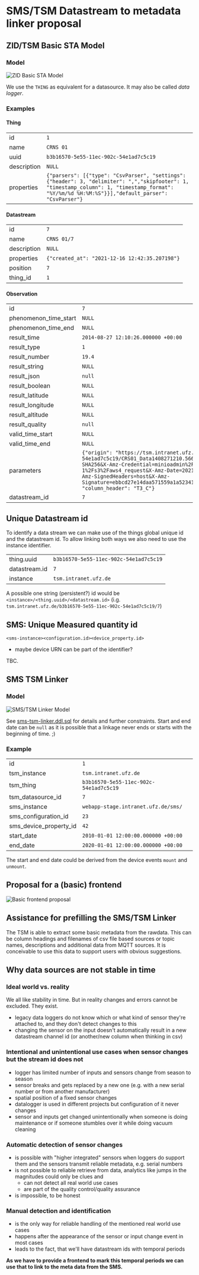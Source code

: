 # SMS/TSM Datastream to metadata linker proposal

## ZID/TSM Basic STA Model

### Model

![ZID Basic STA Model](docs/BASIC-STA-Model.png)

We use the `THING` as equivalent for a datasource. It may also be called *data logger*. 

### Examples

#### Thing


|             |                                                                                                                                                                                                   |
|-------------|---------------------------------------------------------------------------------------------------------------------------------------------------------------------------------------------------|
| id          | `1`                                                                                                                                                                                               |
| name        | `CRNS 01`                                                                                                                                                                                         |
| uuid        | `b3b16570-5e55-11ec-902c-54e1ad7c5c19`                                                                                                                                                            |
| description | `NULL`                                                                                                                                                                                            |
| properties  | `{"parsers": [{"type": "CsvParser", "settings": {"header": 3, "delimiter": ",","skipfooter": 1, "timestamp_column": 1, "timestamp_format": "%Y/%m/%d %H:%M:%S"}}],"default_parser": "CsvParser"}` |
  


#### Datastream

|             |                                                |
|-------------|------------------------------------------------|
| id          | `7`                                            |
| name        | `CRNS 01/7`                                    |
| description | `NULL`                                         |
| properties  | `{"created_at": "2021-12-16 12:42:35.207198"}` |
| position    | `7`                                            |
| thing_id    | `1`                                            |


#### Observation

|                       |                                                                                                                                                                                                                                                                                                                                                                                                                         |
|-----------------------|-------------------------------------------------------------------------------------------------------------------------------------------------------------------------------------------------------------------------------------------------------------------------------------------------------------------------------------------------------------------------------------------------------------------------|
| id                    | `7`                                                                                                                                                                                                                                                                                                                                                                                                                     |
| phenomenon_time_start | `NULL`                                                                                                                                                                                                                                                                                                                                                                                                                  |
| phenomenon_time_end   | `NULL`                                                                                                                                                                                                                                                                                                                                                                                                                  |
| result_time           | `2014-08-27 12:10:26.000000 +00:00`                                                                                                                                                                                                                                                                                                                                                                                     |
| result_type           | `1`                                                                                                                                                                                                                                                                                                                                                                                                                     |
| result_number         | `19.4`                                                                                                                                                                                                                                                                                                                                                                                                                  |
| result_string         | `NULL`                                                                                                                                                                                                                                                                                                                                                                                                                  |
| result_json           | `null`                                                                                                                                                                                                                                                                                                                                                                                                                  |
| result_boolean        | `NULL`                                                                                                                                                                                                                                                                                                                                                                                                                  |
| result_latitude       | `NULL`                                                                                                                                                                                                                                                                                                                                                                                                                  |
| result_longitude      | `NULL`                                                                                                                                                                                                                                                                                                                                                                                                                  |
| result_altitude       | `NULL`                                                                                                                                                                                                                                                                                                                                                                                                                  |
| result_quality        | `null`                                                                                                                                                                                                                                                                                                                                                                                                                  |
| valid_time_start      | `NULL`                                                                                                                                                                                                                                                                                                                                                                                                                  |
| valid_time_end        | `NULL`                                                                                                                                                                                                                                                                                                                                                                                                                  |
| parameters            | `{"origin": "https://tsm.intranet.ufz.de/crns01-b3b16570-5e55-11ec-902c-54e1ad7c5c19/CRS01_Data1408271210.566_000001.txt?X-Amz-Algorithm=AWS4-HMAC-SHA256&X-Amz-Credential=minioadmin%2F20211216%2Fus-east-1%2Fs3%2Faws4_request&X-Amz-Date=20211216T124234Z&X-Amz-Expires=604800&X-Amz-SignedHeaders=host&X-Amz-Signature=ebbcd27e14daa571559a1a52341ddc7c63d50054d1130b7c6ab1969386b9b403", "column_header": "T3_C"}` |
| datastream_id         | `7`                                                                                                                                                                                                                                                                                                                                                                                                                     |
 
## Unique Datastream id

To identify a data stream we can make use of the things global unique id and the datastream id. 
To allow linking both ways we also need to use the instance identifier.

|               |                                        |
|---------------|----------------------------------------|
| thing.uuid    | `b3b16570-5e55-11ec-902c-54e1ad7c5c19` |
| datastream.id | `7`                                    |
| instance      | `tsm.intranet.ufz.de`                  |

A possible one string (persistent?) id would be `<instance>/<thing.uuid>/<datastream.id>` (i.g.
`tsm.intranet.ufz.de/b3b16570-5e55-11ec-902c-54e1ad7c5c19/7`) 

## SMS: Unique Measured quantity id 

`<sms-instance><configuration.id><device_property.id>`

- maybe device URN can be part of the identifier?

TBC.

## SMS TSM Linker

### Model

![SMS/TSM Linker Model](docs/sms-tsm-linker.ddl.png)

See [sms-tsm-linker.ddl.sql](sms-tsm-linker.ddl.sql) for details and further constraints. Start 
and end date can be `null` as it is possible that a linkage never ends or starts with the 
beginning of time. ;) 

### Example

|                        |                                        |
|------------------------|----------------------------------------|
| id                     | `1`                                    |
| tsm_instance           | `tsm.intranet.ufz.de`                  |
| tsm_thing              | `b3b16570-5e55-11ec-902c-54e1ad7c5c19` |
| tsm_datasource_id      | `7`                                    |
| sms_instance           | `webapp-stage.intranet.ufz.de/sms/`    |
| sms_configuration_id   | `23`                                   |
| sms_device_property_id | `42`                                   |
| start_date             | `2010-01-01 12:00:00.000000 +00:00`    |
| end_date               | `2020-01-01 12:00:00.000000 +00:00`    |

The start and end date could be derived from the device events `mount` and `unmount`.

## Proposal for a (basic) frontend

![Basic frontend proposal](docs/user-interface-proposal.png)

## Assistance for prefilling the SMS/TSM Linker

The TSM is able to extract some basic metadata from the rawdata. This can be column headings and 
filenames of csv file based sources or topic names, descriptions and additional data from MQTT 
sources. It is conceivable to use this data to support users with obvious suggestions.

## Why data sources are not stable in time

### Ideal world vs. reality

We all like stability in time. But in reality changes and errors cannot be excluded. They exist.

- legacy data loggers do not know which or what kind of sensor they're attached to, and they 
  don't detect changes to this 
- changing the sensor on the input doesn't automatically result in a new datastream channel id 
  (or another/new column when thinking in csv)

### Intentional and unintentional use cases when sensor changes but the stream id does not

- logger has limited number of inputs and sensors change from season to season
- sensor breaks and gets replaced by a new one (e.g. with a new serial number or from another 
  manufacturer)
- spatial position of a fixed sensor changes
- datalogger is used in different projects but configuration of it never changes
- sensor and inputs get changed unintentionally when someone is doing maintenance or if 
  someone stumbles over it while doing vacuum cleaning

### Automatic detection of sensor changes

- is possible with "higher integrated" sensors when loggers do support them and the sensors 
  transmit reliable metadata, e.g. serial numbers
- is not possible to reliable retrieve from data, analytics like jumps in the magnitudes could 
  only be clues and
  - can not detect all real world use cases
  - are part of the quality control/quality assurance
- is impossible, to be honest

### Manual detection and identification

- is the only way for reliable handling of the mentioned real world use cases
- happens after the appearance of the sensor or input change event in most cases
- leads to the fact, that we'll have datastream ids with temporal periods

**As we have to provide a frontend to mark this temporal periods we can use that to link to the 
meta data from the SMS.**